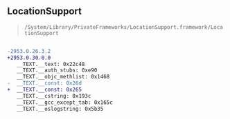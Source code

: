 ## LocationSupport

> `/System/Library/PrivateFrameworks/LocationSupport.framework/LocationSupport`

```diff

-2953.0.26.3.2
+2953.0.30.0.0
   __TEXT.__text: 0x22c48
   __TEXT.__auth_stubs: 0xe90
   __TEXT.__objc_methlist: 0x1468
-  __TEXT.__const: 0x26d
+  __TEXT.__const: 0x265
   __TEXT.__cstring: 0x193c
   __TEXT.__gcc_except_tab: 0x165c
   __TEXT.__oslogstring: 0x5b35

```
